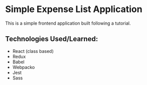 # Simple Expense List Application

This is a simple frontend application built following a tutorial.

## Technologies Used/Learned:
- React (class based)
- Redux
- Babel
- Webpacko
- Jest
- Sass